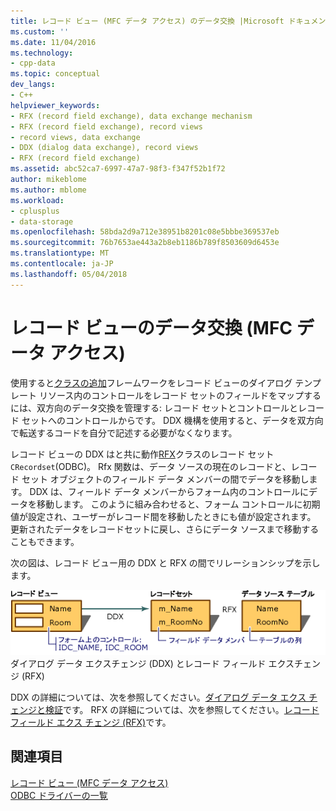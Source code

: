 ```yaml
---
title: レコード ビュー (MFC データ アクセス) のデータ交換 |Microsoft ドキュメント
ms.custom: ''
ms.date: 11/04/2016
ms.technology:
- cpp-data
ms.topic: conceptual
dev_langs:
- C++
helpviewer_keywords:
- RFX (record field exchange), data exchange mechanism
- RFX (record field exchange), record views
- record views, data exchange
- DDX (dialog data exchange), record views
- RFX (record field exchange)
ms.assetid: abc52ca7-6997-47a7-98f3-f347f52b1f72
author: mikeblome
ms.author: mblome
ms.workload:
- cplusplus
- data-storage
ms.openlocfilehash: 58bda2d9a712e38951b8201c08e5bbbe369537eb
ms.sourcegitcommit: 76b7653ae443a2b8eb1186b789f8503609d6453e
ms.translationtype: MT
ms.contentlocale: ja-JP
ms.lasthandoff: 05/04/2018
---
```

# <a name="data-exchange-for-record-views---mfc-data-access"></a>レコード ビューのデータ交換 (MFC データ アクセス)
使用すると[クラスの追加](../mfc/reference/adding-an-mfc-odbc-consumer.md)フレームワークをレコード ビューのダイアログ テンプレート リソース内のコントロールをレコード セットのフィールドをマップするには、双方向のデータ交換を管理する: レコード セットとコントロールとレコード セットへのコントロールからです。 DDX 機構を使用すると、データを双方向で転送するコードを自分で記述する必要がなくなります。  
  
 レコード ビューの DDX はと共に動作[RFX](../data/odbc/record-field-exchange-rfx.md)クラスのレコード セット`CRecordset`(ODBC)。  Rfx 関数は、データ ソースの現在のレコードと、レコード セット オブジェクトのフィールド データ メンバーの間でデータを移動します。 DDX は、フィールド データ メンバーからフォーム内のコントロールにデータを移動します。 このように組み合わせると、フォーム コントロールに初期値が設定され、ユーザーがレコード間を移動したときにも値が設定されます。 更新されたデータをレコードセットに戻し、さらにデータ ソースまで移動することもできます。  
  
 次の図は、レコード ビュー用の DDX と RFX の間でリレーションシップを示します。  
  
 ![ダイアログ&#45;データ エクス チェンジとレコード&#45;フィールド エクス チェンジ](../data/media/vc37xt1.gif "vc37xt1")  
ダイアログ データ エクスチェンジ (DDX) とレコード フィールド エクスチェンジ (RFX)  
  
 DDX の詳細については、次を参照してください。[ダイアログ データ エクス チェンジと検証](../mfc/dialog-data-exchange-and-validation.md)です。 RFX の詳細については、次を参照してください。[レコード フィールド エクス チェンジ (RFX)](../data/odbc/record-field-exchange-rfx.md)です。  
  
## <a name="see-also"></a>関連項目  
 [レコード ビュー (MFC データ アクセス)](../data/record-views-mfc-data-access.md)   
 [ODBC ドライバーの一覧](../data/odbc/odbc-driver-list.md)